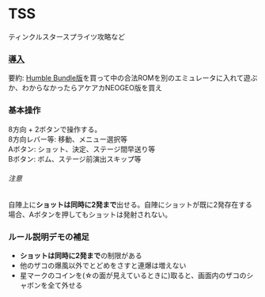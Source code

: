 # TSS
ティンクルスタースプライツ攻略など

### [導入](getstarted.md)  
要約: [Humble Bundle版](https://www.humblebundle.com/store/twinkle-star-sprites)を買って中の合法ROMを別のエミュレータに入れて遊ぶか、わからなかったらアケアカNEOGEO版を買え
### 基本操作
8方向 + 2ボタンで操作する。  
8方向レバー等: 移動、メニュー選択等  
Aボタン: ショット、決定、ステージ間早送り等  
Bボタン: ボム、ステージ前演出スキップ等  
###### 注意  
自陣上に**ショットは同時に2発まで**出せる。自陣にショットが既に2発存在する場合、Aボタンを押してもショットは発射されない。
### ルール説明デモの補足
- **ショットは同時に2発まで**の制限がある
- 他のザコの爆風以外でとどめをさすと連爆は増えない
- 星マークのコインを(☆の面が見えているときに)取ると、画面内のザコのシャボンを全て外せる
